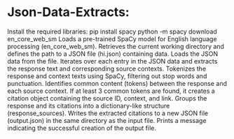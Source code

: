 # Json-Data-Extracts:
Install the required libraries:
pip install spacy
python -m spacy download en_core_web_sm
Loads a pre-trained SpaCy model for English language processing (en_core_web_sm).
Retrieves the current working directory and defines the path to a JSON file (hi.json) containing data.
Loads the JSON data from the file.
Iterates over each entry in the JSON data and extracts the response text and corresponding source contexts.
Tokenizes the response and context texts using SpaCy, filtering out stop words and punctuation.
Identifies common content (tokens) between the response and each source context.
If at least 3 common tokens are found, it creates a citation object containing the source ID, context, and link.
Groups the response and its citations into a dictionary-like structure (response_sources).
Writes the extracted citations to a new JSON file (output.json) in the same directory as the input file.
Prints a message indicating the successful creation of the output file.
